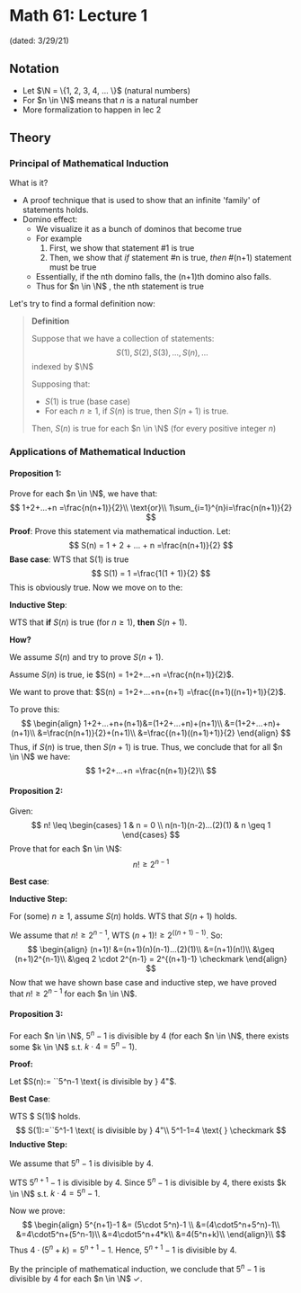 # Math 61: Lecture 1

(dated: 3/29/21)

## Notation

- Let $\N = \{1, 2, 3, 4, ... \}$ (natural numbers)
- For $n \in \N$ means that $n$ is a natural number
- More formalization to happen in lec 2

## Theory

### Principal of Mathematical Induction

What is it?

- A proof technique that is used to show that an infinite 'family' of statements holds.
- Domino effect:
  - We visualize it as a bunch of dominos that become true
  - For example
    1. First, we show that statement #1 is true
    2. Then, we show that *if* statement #n is true, *then* #(n+1) statement must be true
  - Essentially, if the nth domino falls, the (n+1)th domino also falls.
  - Thus for $n \in \N$ , the nth statement is true

Let's try to find a formal definition now:

> **Definition**
>
> Suppose that we have a collection of statements:
> $$
> S(1), S(2), S(3), ..., S(n),...
> $$
> indexed by $\N$
>
> Supposing that:
>
> - $S(1)$ is true (base case)
> - For each $n \geq 1$, if $S(n)$ is true, then $S(n+1)$ is true.
>
> Then, $S(n)$ is true for each $n \in \N$ (for every positive integer $n$)

### Applications of Mathematical Induction

#### Proposition 1: 

Prove for each $n \in \N$, we have that:
$$
1+2+...+n =\frac{n(n+1)}{2}\\
\text{or}\\
1\sum_{i=1}^{n}i=\frac{n(n+1)}{2}
$$
**Proof**: Prove this statement via mathematical induction. Let:
$$
S(n) = 1 + 2 + ... + n =\frac{n(n+1)}{2}
$$
**Base case**: WTS that S(1) is true
$$
S(1) = 1 =\frac{1(1 + 1)}{2}
$$
This is obviously true. Now we move on to the:

**Inductive Step**:

WTS that **if** $S(n)$ is true (for $n \geq 1$), **then** $S(n+1)$.

**How?**

We assume $S(n)$ and try to prove $S(n+1)$.

Assume $S(n)$ is true, ie $S(n) = 1+2+...+n =\frac{n(n+1)}{2}$. 

We want to prove that: $S(n) = 1+2+...+n+(n+1) =\frac{(n+1)((n+1)+1)}{2}$. 

To prove this:
$$
\begin{align} 
1+2+...+n+(n+1)&=(1+2+...+n)+(n+1)\\
&=(1+2+...+n)+(n+1)\\
&=\frac{n(n+1)}{2}+(n+1)\\
&=\frac{(n+1)((n+1)+1)}{2}
\end{align}
$$
Thus, if $S(n)$ is true, then $S(n+1)$ is true. Thus, we conclude that for all $n \in \N$ we have:
$$
1+2+...+n =\frac{n(n+1)}{2}\\
$$

#### Proposition 2:

Given:
$$
n! \leq 
	\begin{cases}
	1 & n = 0 \\
	n(n-1)(n-2)...(2)(1) & n \geq 1
	\end{cases}
$$
Prove that for each $n \in \N$:
$$
n! \geq 2^{n-1}
$$


**Best case**: 

**Inductive Step:**

For (some) $n \geq 1$, assume $S(n)$ holds. WTS that $S(n+1)$ holds.

We assume that $n! \geq 2^{n-1}$, WTS $(n+1)! \geq 2^{((n+1)-1)}$. So:
$$
\begin{align}
(n+1)! &=(n+1)(n)(n-1)...(2)(1)\\
&=(n+1)(n!)\\
&\geq (n+1)2^{n-1}\\
&\geq 2 \cdot 2^{n-1} = 2^{(n+1)-1} \checkmark
\end{align}
$$
Now that we have shown base case and inductive step, we have proved that $n! \geq 2^{n-1}$ for each $n \in \N$.

#### Proposition 3:

For each $n \in \N$, $5^n-1$ is divisible by 4 (for each $n \in \N$, there exists some $k \in \N$ s.t. $k\cdot 4 = 5^n-1$).

**Proof:**

Let $S(n):= ``5^n-1 \text{ is divisible by } 4"$.

**Best Case**:

WTS $ S(1)$ holds.
$$
S(1):=``5^1-1 \text{ is divisible by } 4"\\
5^1-1=4 \text{ } \checkmark
$$
**Inductive Step:**

We assume that $5^n -1$ is divisible by $4$.

WTS $5^{n+1}-1$ is divisible by 4. Since $5^n-1$ is divisible by 4, there exists $k \in \N$ s.t.  $k\cdot 4 = 5^n-1$.

Now we prove:
$$
\begin{align}
5^{n+1}-1 &= (5\cdot 5^n)-1 \\
&=(4\cdot5^n+5^n)-1\\
&=4\cdot5^n+(5^n-1)\\
&=4\cdot5^n+4*k\\
&=4(5^n+k)\\
\end{align}\\
$$
Thus $4\cdot(5^n+k)=5^{n+1}-1$. Hence, $5^{n+1}-1$ is divisible by 4.

By the principle of mathematical induction, we conclude that $5^n-1$ is divisible by 4 for each $n \in \N$ $\checkmark$.

